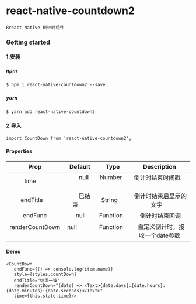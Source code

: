 # react-native-countdown2
```
Rreact Native 倒计时组件
```

### Getting started
#### 1.安装
##### npm
```
$ npm i react-native-countdown2 --save
```
##### yarn
```
$ yarn add react-native-countdown2
```
#### 2.导入
```
import CountDown from 'react-native-countdown2';
```

#### Properties  
|    Prop       |      Default   |  Type        |  Description             |
|:-----------------:|:--------------:|:-----------------:|:------------------------------:|
|    time          |        null       |  Number      |  倒计时结束时间戳         |
|    endTitle        |       已结束       |  String      |  倒计时结束后显示的文字      |
|    endFunc    |      null      |  Function    |  倒计时结束回调 |
|  renderCountDown   |  null             |  Function       |   自定义倒计时，接收一个date参数  |

#### Demo
```
<CountDown
   endFunc={() => console.log(item.name)}
   style={styles.countDown}
   endTitle="结束一波"
   renderCountDown="(date) => <Text>{date.days}:{date.hours}:{date.minutes}:{date.seconds}</Text>"
   time={this.state.time}/>
```
